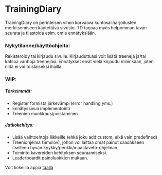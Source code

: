 # TrainingDiary

TrainingDiary on perinteisen vihon korvaava kuntosaliharjoitusten merkitsemiseen käytettävä sivusto.
TD tarjoaa myös helpomman tavan seurata ja tilastoida esim. omia ennätyksiään. 

### Nykytilanne/käyttöohjeita:

Rekisteröidy tai kirjaudu sivulle. Kirjauduttuasi voit lisätä treenejä ja/tai katsoa vanhoja treenejäsi.
Ennätykset eivät vielä kirjaudu mihinkään, joten niitä ei voi toistaiseksi ihailla.


### WIP:

##### Tärkeimmät:

- Register formista järkevämpi (error handling yms.)
- Ennätyssivun implementointi
- Treenien muokkaus/poistaminen

##### Jatkokehitys:

- Lisää vaihtoehtoja liikkeille (ehkä joku add custom, eikä vain predefined)
- Treeniohjelma (Smolov), johon voi laittaa omat painot saadakseen itselleen hyvän kyykky/penkki/maastaveto-ohjelman.
- Toiminto kavereiden kehityksen seuraamiseksi.
- Leaderboardit painoluokkien mukaan.

Voit kokeilla appia [täällä](https://tsoha-trainingdiary.herokuapp.com/)
